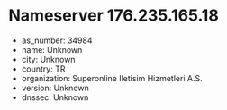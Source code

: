 # Nameserver 176.235.165.18

* as_number: 34984
* name: Unknown
* city: Unknown
* country: TR
* organization: Superonline Iletisim Hizmetleri A.S.
* version: Unknown
* dnssec: Unknown
